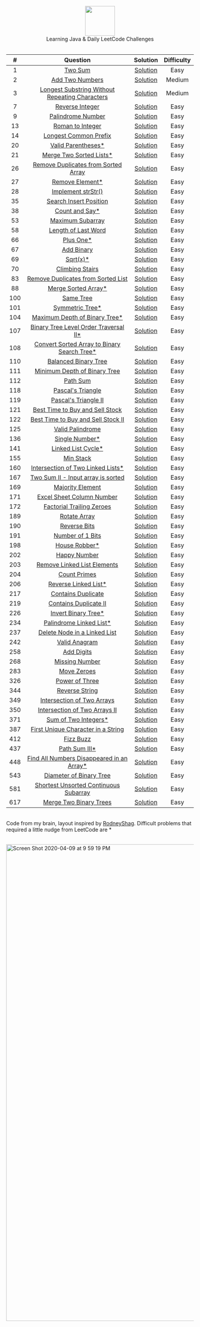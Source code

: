 <p align="center">
  <a href="https://leetcode.com/eugenlee/">
    <img height=80 src="https://leetcode.com/static/webpack_bundles/images/logo-dark.e99485d9b.svg">
  </a>
  <br> Learning Java & Daily LeetCode Challenges
  <br><br>
</p>


|   ﻿#  |                                                                 Question                                                                |                                                                          Solution                                                                         | Difficulty |
|:----:|:----------------------------------------------------------------------------------------------------------------------------------------:|:---------------------------------------------------------------------------------------------------------------------------------------------------------:|:----------:|
|   1  | [Two Sum](https://leetcode.com/problems/two-sum)                                                                                         | [Solution](https://github.com/eugenlee/leetcode/blob/master/Solutions/Two%20Sum.MD)                                                                       |    Easy    |
|   2  | [Add Two Numbers](https://leetcode.com/problems/add-two-numbers)                                                                         | [Solution](https://github.com/eugenlee/leetcode/blob/master/Solutions/Add%20Two%20Numbers.MD)                                                             |   Medium   |
|   3  | [Longest Substring Without Repeating Characters](https://leetcode.com/problems/longest-substring-without-repeating-characters/)          | [Solution](https://github.com/eugenlee/leetcode/blob/master/Solutions/Longest%20Substring%20Without%20Repeating%20Characters.MD)                          |   Medium   |
|   7  | [Reverse Integer](https://leetcode.com/problems/reverse-integer)                                                                         | [Solution](https://github.com/eugenlee/leetcode/blob/master/Solutions/Reverse%20Integer.MD)                                                               |    Easy    |
|   9  | [Palindrome Number](https://leetcode.com/problems/palindrome-number)                                                                     | [Solution](https://github.com/eugenlee/leetcode/blob/master/Solutions/Palindrome%20Number.MD)                                                             |    Easy    |
|  13  | [Roman to Integer](https://leetcode.com/problems/roman-to-integer)                                                                       | [Solution](https://github.com/eugenlee/leetcode/blob/master/Solutions/Roman%20to%20Integer.MD)                                                            |    Easy    |
|  14  | [Longest Common Prefix](https://leetcode.com/problems/longest-common-prefix)                                                             | [Solution](https://github.com/eugenlee/leetcode/blob/master/Solutions/Longest%20Common%20Prefix.MD)                                                       |    Easy    |
|  20  | [Valid Parentheses*](https://leetcode.com/problems/valid-parentheses)                                                                    | [Solution](https://github.com/eugenlee/leetcode/blob/master/Solutions/Valid%20Parentheses.MD)                                                             |    Easy    |
|  21  | [Merge Two Sorted Lists*](https://leetcode.com/problems/merge-two-sorted-lists)                                                          | [Solution](https://github.com/eugenlee/leetcode/blob/master/Solutions/Merge%20Two%20Sorted%20Lists.MD)                                                    |    Easy    |
|  26  | [Remove Duplicates from Sorted Array](https://leetcode.com/problems/remove-duplicates-from-sorted-array)                                 | [Solution](https://github.com/eugenlee/leetcode/blob/master/Solutions/Remove%20Duplicates%20from%20Sorted%20Array.MD)                                     |    Easy    |
|  27  | [Remove Element*](https://leetcode.com/problems/remove-element/)                                                                         | [Solution](https://github.com/eugenlee/leetcode/blob/master/Solutions/Remove%20Element.MD)                                                                |    Easy    |
|  28  | [Implement strStr()](https://leetcode.com/problems/implement-strstr)                                                                     | [Solution](https://github.com/eugenlee/leetcode/blob/master/Solutions/Implement%20strStr().MD)                                                            |    Easy    |
|  35  | [Search Insert Position](https://leetcode.com/problems/search-insert-position)                                                           | [Solution](https://github.com/eugenlee/leetcode/blob/master/Solutions/Search%20Insert%20Position.MD)                                                      |    Easy    |
|  38  | [Count and Say*](https://leetcode.com/problems/count-and-say)                                                                            | [Solution](https://github.com/eugenlee/leetcode/blob/master/Solutions/Count%20and%20Say.MD)                                                               |    Easy    |
|  53  | [Maximum Subarray](https://leetcode.com/problems/maximum-subarray)                                                                       | [Solution](https://github.com/eugenlee/leetcode/blob/master/Solutions/Maximum%20Subarray.MD)                                                              |    Easy    |
|  58  | [Length of Last Word](https://leetcode.com/problems/length-of-last-word)                                                                 | [Solution](https://github.com/eugenlee/leetcode/blob/master/Solutions/Length%20of%20Last%20Word.MD)                                                       |    Easy    |
|  66  | [Plus One*](https://leetcode.com/problems/plus-one)                                                                                      | [Solution](https://github.com/eugenlee/leetcode/blob/master/Solutions/Plus%20One.MD)                                                                      |    Easy    |
|  67  | [Add Binary](https://leetcode.com/problems/add-binary)                                                                                   | [Solution](https://github.com/eugenlee/leetcode/blob/master/Solutions/Add%20Binary.MD)                                                                    |    Easy    |
|  69  | [Sqrt(x)*](https://leetcode.com/problems/sqrtx)                                                                                          | [Solution](https://github.com/eugenlee/leetcode/blob/master/Solutions/Sqrt%20(x).MD)                                                                      |    Easy    |
|  70  | [Climbing Stairs](https://leetcode.com/problems/climbing-stairs)                                                                         | [Solution](https://github.com/eugenlee/leetcode/blob/master/Solutions/Climbing%20Stairs.MD)                                                               |    Easy    |
|  83  | [Remove Duplicates from Sorted List](https://leetcode.com/problems/remove-duplicates-from-sorted-list)                                   | [Solution](https://github.com/eugenlee/leetcode/blob/master/Solutions/Remove%20Duplicates%20from%20Sorted%20List.MD)                                      |    Easy    |
|  88  | [Merge Sorted Array*](https://leetcode.com/problems/merge-sorted-array)                                                                  | [Solution](https://github.com/eugenlee/leetcode/blob/master/Solutions/Merge%20Sorted%20Array.MD)                                                          |    Easy    |
| 100  | [Same Tree](https://leetcode.com/problems/same-tree)                                                                                     | [Solution](https://github.com/eugenlee/leetcode/blob/master/Solutions/Same%20Tree.MD)                                                                     |    Easy    |
| 101  | [Symmetric Tree*](https://leetcode.com/problems/symmetric-tree)                                                                          | [Solution](https://github.com/eugenlee/leetcode/blob/master/Solutions/Symmetric%20Tree.MD)                                                                |    Easy    |
| 104  | [Maximum Depth of Binary Tree*](https://leetcode.com/problems/maximum-depth-of-binary-tree)                                              | [Solution](https://github.com/eugenlee/leetcode/blob/master/Solutions/Maximum%20Depth%20of%20Binary%20Tree.MD)                                            |    Easy    |
| 107  | [Binary Tree Level Order Traversal II*](https://leetcode.com/problems/binary-tree-level-order-traversal-ii)                              | [Solution](https://github.com/eugenlee/leetcode/blob/master/Solutions/Binary%20Tree%20Level%20Order%20Traversal%20II.MD)                                  |    Easy    |
| 108  | [Convert Sorted Array to Binary Search Tree*](https://leetcode.com/problems/convert-sorted-array-to-binary-search-tree)                  | [Solution](https://github.com/eugenlee/leetcode/blob/master/Solutions/Convert%20Sorted%20Array%20to%20BST.MD)                                             |    Easy    |
| 110  | [Balanced Binary Tree](https://leetcode.com/problems/balanced-binary-tree)                                                               | [Solution](https://github.com/eugenlee/leetcode/blob/master/Solutions/Balanced%20Binary%20Tree.MD)                                                        |    Easy    |
| 111  | [Minimum Depth of Binary Tree](https://leetcode.com/problems/minimum-depth-of-binary-tree)                                               | [Solution](https://github.com/eugenlee/leetcode/blob/master/Solutions/Minimum%20Depth%20of%20Binary%20Tree.MD)                                            |    Easy    |
| 112  | [Path Sum](https://leetcode.com/problems/path-sum/submissions)                                                                           | [Solution](https://github.com/eugenlee/leetcode/blob/master/Solutions/Path%20Sum.MD)                                                                      |    Easy    |
| 118  | [Pascal's Triangle](https://leetcode.com/problems/pascals-triangle)                                                                      | [Solution](https://github.com/eugenlee/leetcode/blob/master/Solutions/Pascal's%20Triangle%20II.MD)                                                        |    Easy    |
| 119  | [Pascal's Triangle II](https://leetcode.com/problems/pascals-triangle-ii/)                                                               | [Solution](https://github.com/eugenlee/leetcode/blob/master/Solutions/Pascal's%20Triangle.MD)                                                             |    Easy    |
| 121  | [Best Time to Buy and Sell Stock](https://leetcode.com/problems/best-time-to-buy-and-sell-stock)                                         | [Solution](https://github.com/eugenlee/leetcode/blob/master/Solutions/Best%20Time%20to%20Buy%20and%20Sell%20a%20Stock.MD)                                 |    Easy    |
| 122  | [Best Time to Buy and Sell Stock II](https://leetcode.com/problems/best-time-to-buy-and-sell-stock-ii)                                   | [Solution](https://github.com/eugenlee/leetcode/blob/master/Solutions/Best%20Time%20to%20Buy%20and%20Sell%20Stock%20II.MD)                                |    Easy    |
| 125  | [Valid Palindrome](https://leetcode.com/problems/valid-palindrome)                                                                       | [Solution](https://github.com/eugenlee/leetcode/blob/master/Solutions/Valid%20Palindrome.MD)                                                              |    Easy    |
| 136  | [Single Number*](https://leetcode.com/problems/single-number)                                                                            | [Solution](https://github.com/eugenlee/leetcode/blob/master/Solutions/Single%20Number.MD)                                                                 |    Easy    |
| 141  | [Linked List Cycle*](https://leetcode.com/problems/linked-list-cycle)                                                                    | [Solution](https://github.com/eugenlee/leetcode/blob/master/Solutions/Linked%20List%20Cycle.MD)                                                           |    Easy    |
| 155  | [Min Stack](https://leetcode.com/problems/min-stack)                                                                                     | [Solution](https://github.com/eugenlee/leetcode/blob/master/Solutions/Min%20Stack.MD)                                                                     |    Easy    |
| 160  | [Intersection of Two Linked Lists*](https://leetcode.com/problems/intersection-of-two-linked-lists)                                      | [Solution](https://github.com/eugenlee/leetcode/blob/master/Solutions/Intersection%20of%20Two%20Linked%20Lists.MD)                                        |    Easy    |
| 167  | [Two Sum II - Input array is sorted](https://leetcode.com/problems/two-sum-ii-input-array-is-sorted)                                     | [Solution](https://github.com/eugenlee/leetcode/blob/master/Solutions/Two%20Sum%20II%20-%20Input%20array%20is%20sorted.MD)                                |    Easy    |
| 169  | [Majority Element](https://leetcode.com/problems/majority-element)                                                                       | [Solution](https://github.com/eugenlee/leetcode/blob/master/Solutions/Majority%20Element.MD)                                                              |    Easy    |
| 171  | [Excel Sheet Column Number](https://leetcode.com/problems/excel-sheet-column-number)                                                     | [Solution](https://github.com/eugenlee/leetcode/blob/master/Solutions/Excel%20Sheet%20Column%20Number.MD)                                                 |    Easy    |
| 172  | [Factorial Trailing Zeroes](https://leetcode.com/problems/factorial-trailing-zeroes)                                                     | [Solution](https://github.com/eugenlee/leetcode/blob/master/Solutions/Factorial%20Trailing%20Zeroes.MD)                                                   |    Easy    |
| 189  | [Rotate Array](https://leetcode.com/problems/rotate-array)                                                                               | [Solution](https://github.com/eugenlee/leetcode/blob/master/Solutions/Rotate%20Array.MD)                                                                  |    Easy    |
| 190  | [Reverse Bits](https://leetcode.com/problems/reverse-bits)                                                                               | [Solution](https://github.com/eugenlee/leetcode/blob/master/Solutions/Reverse%20Bits.MD)                                                                  |    Easy    |
| 191  | [Number of 1 Bits](https://leetcode.com/problems/number-of-1-bits)                                                                       | [Solution](https://github.com/eugenlee/leetcode/blob/master/Solutions/Number%20of%201%20Bits.MD)                                                          |    Easy    |
| 198  | [House Robber*](https://leetcode.com/problems/house-robber)                                                                              | [Solution](https://github.com/eugenlee/leetcode/blob/master/Solutions/House%20Robber.MD)                                                                  |    Easy    |
| 202  | [Happy Number](https://leetcode.com/problems/happy-number)                                                                               | [Solution](https://github.com/eugenlee/leetcode/blob/master/Solutions/Happy%20Number.MD)                                                                  |    Easy    |
| 203  | [Remove Linked List Elements](https://leetcode.com/problems/remove-linked-list-elements/)                                                | [Solution](https://github.com/eugenlee/leetcode/blob/master/Solutions/Remove%20Linked%20List%20Elements.MD)                                               |    Easy    |
| 204  | [Count Primes](https://leetcode.com/problems/count-primes)                                                                               | [Solution](https://github.com/eugenlee/leetcode/blob/master/Solutions/Count%20Primes.MD)                                                                  |    Easy    |
| 206  | [Reverse Linked List*](https://leetcode.com/problems/reverse-linked-list)                                                                | [Solution](https://github.com/eugenlee/leetcode/blob/master/Solutions/Reverse%20Linked%20List.MD)                                                         |    Easy    |
| 217  | [Contains Duplicate](https://leetcode.com/problems/contains-duplicate)                                                                   | [Solution](https://github.com/eugenlee/leetcode/blob/master/Solutions/Contains%20Duplicate.MD)                                                            |    Easy    |
| 219  | [Contains Duplicate II](https://leetcode.com/problems/contains-duplicate-ii)                                                             | [Solution](https://github.com/eugenlee/leetcode/blob/master/Solutions/Contains%20Duplicate%20II.MD)                                                       |    Easy    |
| 226  | [Invert Binary Tree*](https://leetcode.com/problems/invert-binary-tree)                                                                  | [Solution](https://github.com/eugenlee/leetcode/blob/master/Solutions/Invert%20Binary%20Tree.MD)                                                          |    Easy    |
| 234  | [Palindrome Linked List*](https://leetcode.com/problems/palindrome-linked-list)                                                          | [Solution](https://github.com/eugenlee/leetcode/blob/master/Solutions/Palindrome%20Linked%20List.MD)                                                      |    Easy    |
| 237  | [Delete Node in a Linked List](https://leetcode.com/problems/delete-node-in-a-linked-list)                                               | [Solution](https://github.com/eugenlee/leetcode/blob/master/Solutions/Delete%20Node%20in%20a%20Linked%20List.MD)                                          |    Easy    |
| 242  | [Valid Anagram](https://leetcode.com/problems/valid-anagram)                                                                             | [Solution](https://github.com/eugenlee/leetcode/blob/master/Solutions/Valid%20Anagram.MD)                                                                 |    Easy    |
| 258  | [Add Digits](https://leetcode.com/problems/add-digits)                                                                                   | [Solution](https://github.com/eugenlee/leetcode/blob/master/Solutions/Add%20Digits.MD)                                                                    |    Easy    |
| 268  | [Missing Number](https://leetcode.com/problems/missing-number)                                                                           | [Solution](https://github.com/eugenlee/leetcode/blob/master/Solutions/Missing%20Number%20.MD)                                                             |    Easy    |
| 283  | [Move Zeroes](https://leetcode.com/problems/move-zeroes)                                                                                 | [Solution](https://github.com/eugenlee/leetcode/blob/master/Solutions/Move%20Zeroes.MD)                                                                   |    Easy    |
| 326  | [Power of Three](https://leetcode.com/problems/power-of-three)                                                                           | [Solution](https://github.com/eugenlee/leetcode/blob/master/Solutions/Power%20of%20Three.MD)                                                              |    Easy    |
| 344  | [Reverse String](https://leetcode.com/problems/reverse-string)                                                                           | [Solution](https://github.com/eugenlee/leetcode/blob/master/Solutions/Reverse%20String.MD)                                                                |    Easy    |
| 349  | [Intersection of Two Arrays](https://leetcode.com/problems/intersection-of-two-arrays)                                                   | [Solution](https://github.com/eugenlee/leetcode/blob/master/Solutions/Intersection%20of%20Two%20Arrays.MD)                                                |    Easy    |
| 350  | [Intersection of Two Arrays II](https://leetcode.com/problems/intersection-of-two-arrays-ii)                                             | [Solution](https://github.com/eugenlee/leetcode/blob/master/Solutions/Intersection%20of%20Two%20Arrays%20II.MD)                                           |    Easy    |
| 371  | [Sum of Two Integers*](https://leetcode.com/problems/sum-of-two-integers)                                                                | [Solution](https://github.com/eugenlee/leetcode/blob/master/Solutions/Sum%20of%20Two%20Integers.MD)                                                       |    Easy    |
| 387  | [First Unique Character in a String](https://leetcode.com/problems/first-unique-character-in-a-string)                                   | [Solution](https://github.com/eugenlee/leetcode/blob/master/Solutions/First%20Unique%20Character%20in%20a%20String.MD)                                    |    Easy    |
| 412  | [Fizz Buzz](https://leetcode.com/problems/fizz-buzz)                                                                                     | [Solution](https://github.com/eugenlee/leetcode/blob/master/Solutions/Fizz%20Buzz.MD)                                                                     |    Easy    |
| 437  | [Path Sum III*](https://leetcode.com/problems/path-sum-iii)                                                                              | [Solution](https://github.com/eugenlee/leetcode/blob/master/Solutions/Path%20Sum%20III.MD)                                                                |    Easy    |
| 448  | [Find All Numbers Disappeared in an Array*](https://leetcode.com/problems/find-all-numbers-disappeared-in-an-array)                      | [Solution](https://github.com/eugenlee/leetcode/blob/master/Solutions/Find%20All%20Numbers%20Disappeared%20in%20an%20Array.MD)                            |    Easy    |
| 543  | [Diameter of Binary Tree](https://leetcode.com/problems/diameter-of-binary-tree)                                                         | [Solution](https://github.com/eugenlee/leetcode/blob/master/Solutions/Diameter%20of%20Binary%20Tree.MD)                                                   |    Easy    |
| 581  | [Shortest Unsorted Continuous Subarray](https://leetcode.com/problems/shortest-unsorted-continuous-subarray)                             | [Solution](https://github.com/eugenlee/leetcode/blob/master/Solutions/Shortest%20Unsorted%20Continuous%20Subarray.MD)                                     |    Easy    |
| 617  | [Merge Two Binary Trees](https://leetcode.com/problems/merge-two-binary-trees)                                                           | [Solution](https://github.com/eugenlee/leetcode/blob/master/Solutions/Merge%20Two%20Binary%20Trees.MD)                                                    |    Easy    |

<p align="left">
  <br> Code from my brain, layout inspired by <a href="https://github.com/RodneyShag/LeetCode_solutions">RodneyShag</a>.
  Difficult problems that required a little nudge from LeetCode are * 
  <br><br>
</p>

<img width="1280" alt="Screen Shot 2020-04-09 at 9 59 19 PM" src="https://user-images.githubusercontent.com/42861174/78964026-ff565400-7aad-11ea-90ed-7b778cfb4afd.png">
